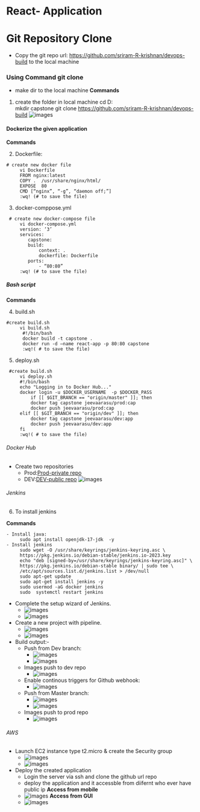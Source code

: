 # React- Application
# Git Repository Clone
- Copy the git repo url: https://github.com/sriram-R-krishnan/devops-build to the local machine
### Using Command git clone
- make dir to the local machine
**Commands**
1. create the folder in local machine
      cd D:\
      mkdir capstone
      git clone https://github.com/sriram-R-krishnan/devops-build
      ![images](https://github.com/JeevaArasu/devops_build/blob/dev/images/Screenshot%202024-04-07%20231057.png)

#### Dockerize the given application
**Commands** 

2. Dockerfile:
```
# create new docker file
  	 vi Dockerfile
   	 FROM nginx:latest
  	 COPY .  /usr/share/nginx/html/
  	 EXPOSE  80
  	 CMD [“nginx”, “-g”, “daemon off;”]
	 :wq! (# to save the file)
``` 
3. docker-comppose.yml
```
 # create new docker-compose file
   	 vi docker-compose.yml
	 version: ‘3’
	 services:
	 	capstone: 
		build: 
			context: .
			dockerfile: Dockerfile
		ports:
		    - “80:80”
	 :wq! (# to save the file)
```
##### Bash script
**Commands** 

4. build.sh
 ```
 #create build.sh
	  vi build.sh
	   #!/bin/bash
	   docker build -t capstone .
	   docker run -d –name react-app -p 80:80 capstone
	   :wq!( # to save the file)
```
5. deploy.sh
```
 #create build.sh
	 vi deploy.sh
	 #!/bin/bash
  	 echo "Logging in to Docker Hub..."
  	 docker login -u $DOCKER_USERNAME  -p $DOCKER_PASS
    	 if [[ $GIT_BRANCH == "origin/master" ]]; then
    	 docker tag capstone jeevaarasu/prod:cap
    	 docker push jeevaarasu/prod:cap
  	 elif [[ $GIT_BRANCH == "origin/dev" ]]; then
    	 docker tag capstone jeevaarasu/dev:app
    	 docker push jeevaarasu/dev:app
	 fi
	 :wq!( # to save the file)
```
###### Docker Hub
- Create two repositories 
	- Prod:[Prod-private repo](https://hub.docker.com/repository/docker/jeevaarasu/prod/)
	- DEV:[DEV-public repo](https://hub.docker.com/repository/docker/jeevaarasu/dev/)
	  ![images](https://github.com/JeevaArasu/devops_build/blob/dev/images/Screenshot%202024-04-08%20213115.png)
###### Jenkins
 6. To install jenkins
    
**Commands** 
```
- Install java:
	 sudo apt install openjdk-17-jdk  -y 
- Install jenkins
  	 sudo wget -O /usr/share/keyrings/jenkins-keyring.asc \
	 https://pkg.jenkins.io/debian-stable/jenkins.io-2023.key
  	 echo "deb [signed-by=/usr/share/keyrings/jenkins-keyring.asc]" \
  	 https://pkg.jenkins.io/debian-stable binary/ | sudo tee \
  	 /etc/apt/sources.list.d/jenkins.list > /dev/null
  	 sudo apt-get update
  	 sudo apt-get install jenkins -y
  	 sudo usermod -aG docker jenkins
  	 sudo  systemctl restart jenkins
```
- Complete the setup wizard of Jenkins.
  	- ![images](https://github.com/JeevaArasu/devops_build/blob/dev/images/Screenshot%202024-04-08%20224559.png)
  	- ![images](https://github.com/JeevaArasu/devops_build/blob/dev/images/Screenshot%202024-04-08%20224725.png)
- Create a new project with pipeline.
  	- ![images](https://github.com/JeevaArasu/devops_build/blob/dev/images/Screenshot%202024-04-08%20225000.png)
  	- ![images](https://github.com/JeevaArasu/devops_build/blob/dev/images/Screenshot%202024-04-08%20225042.png)
- Build output:-
  	- Push from Dev branch:
  		- ![images](https://github.com/JeevaArasu/devops_build/blob/dev/images/Screenshot%202024-04-08%20233642.png)
  		- ![images](https://github.com/JeevaArasu/devops_build/blob/dev/images/Screenshot%202024-04-08%20233732.png)
  	 - Images push to dev repo
  	   	- ![images](https://github.com/JeevaArasu/devops_build/blob/dev/images/Screenshot%202024-04-08%20234425.png)
  	 - Enable continous triggers for Github webhook:
  	   	- ![images](https://github.com/JeevaArasu/devops_build/blob/dev/images/Screenshot%202024-04-08%20234113.png)
  	- Push from Master branch:
		- ![images](https://github.com/JeevaArasu/devops_build/blob/dev/images/Screenshot%202024-04-08%20234304.png)
  	  	- ![images](https://github.com/JeevaArasu/devops_build/blob/dev/images/Screenshot%202024-04-08%20234335.png)
	- Images push to prod repo
   		- ![images](https://github.com/JeevaArasu/devops_build/blob/dev/images/Screenshot%202024-04-08%20234459.png)
       	
###### AWS
- Launch EC2 instance type t2.micro & create the Security group
  	- ![images](https://github.com/JeevaArasu/devops_build/blob/dev/images/Screenshot%202024-04-09%20230525.png)
  	- ![images](https://github.com/JeevaArasu/devops_build/blob/dev/images/Screenshot%202024-04-09%20230346.png)
- Deploy the created application
  	- Login the server via ssh and clone the github url repo
  	- deploy the application and it accessble from diifernt who ever have public ip
  **Access from mobile**
  	- ![images](https://github.com/JeevaArasu/devops_build/blob/dev/images/WhatsApp%20Image%202024-04-09%20at%2023.11.38_d23d146f.jpg)
  **Access from GUI**
  	- ![images](https://github.com/JeevaArasu/devops_build/blob/dev/images/Screenshot%202024-04-09%20230244.png)
  
  


